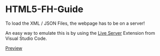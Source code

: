 # HTML5-FH-Guide

To load the XML / JSON Files, the webpage has to be on a server!

An easy way to emulate this is by using the [Live Server](https://marketplace.visualstudio.com/items?itemName=ritwickdey.LiveServer) Extension from Visual Studio Code.

[Preview](https://pepnet.at)

